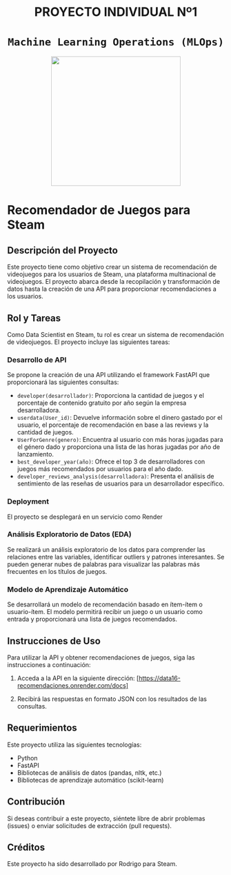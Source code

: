 # <h1 align=center> **PROYECTO INDIVIDUAL Nº1** </h1>

# <h1 align=center>**`Machine Learning Operations (MLOps)`**</h1>

<p align="center">
<img src="https://user-images.githubusercontent.com/67664604/217914153-1eb00e25-ac08-4dfa-aaf8-53c09038f082.png"  height=300>
</p>

# Recomendador de Juegos para Steam

## Descripción del Proyecto

Este proyecto tiene como objetivo crear un sistema de recomendación de videojuegos para los usuarios de Steam, una plataforma multinacional de videojuegos. El proyecto abarca desde la recopilación y transformación de datos hasta la creación de una API para proporcionar recomendaciones a los usuarios.

## Rol y Tareas

Como Data Scientist en Steam, tu rol es crear un sistema de recomendación de videojuegos. El proyecto incluye las siguientes tareas:


### Desarrollo de API

Se propone la creación de una API utilizando el framework FastAPI que proporcionará las siguientes consultas:

- `developer(desarrollador)`: Proporciona la cantidad de juegos y el porcentaje de contenido gratuito por año según la empresa desarrolladora.
- `userdata(User_id)`: Devuelve información sobre el dinero gastado por el usuario, el porcentaje de recomendación en base a las reviews y la cantidad de juegos.
- `UserForGenre(genero)`: Encuentra al usuario con más horas jugadas para el género dado y proporciona una lista de las horas jugadas por año de lanzamiento.
- `best_developer_year(año)`: Ofrece el top 3 de desarrolladores con juegos más recomendados por usuarios para el año dado.
- `developer_reviews_analysis(desarrolladora)`: Presenta el análisis de sentimiento de las reseñas de usuarios para un desarrollador específico.

### Deployment

El proyecto se desplegará en un servicio como Render

### Análisis Exploratorio de Datos (EDA)

Se realizará un análisis exploratorio de los datos para comprender las relaciones entre las variables, identificar outliers y patrones interesantes. Se pueden generar nubes de palabras para visualizar las palabras más frecuentes en los títulos de juegos.

### Modelo de Aprendizaje Automático

Se desarrollará un modelo de recomendación basado en ítem-ítem o usuario-ítem. El modelo permitirá recibir un juego o un usuario como entrada y proporcionará una lista de juegos recomendados.

## Instrucciones de Uso

Para utilizar la API y obtener recomendaciones de juegos, siga las instrucciones a continuación:

1. Acceda a la API en la siguiente dirección: [https://data16-recomendaciones.onrender.com/docs]



2. Recibirá las respuestas en formato JSON con los resultados de las consultas.

## Requerimientos

Este proyecto utiliza las siguientes tecnologías:

- Python
- FastAPI
- Bibliotecas de análisis de datos (pandas, nltk, etc.)
- Bibliotecas de aprendizaje automático (scikit-learn)

## Contribución

Si deseas contribuir a este proyecto, siéntete libre de abrir problemas (issues) o enviar solicitudes de extracción (pull requests).

## Créditos

Este proyecto ha sido desarrollado por Rodrigo para Steam.


